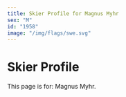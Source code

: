 ```yaml
---
title: Skier Profile for Magnus Myhr
sex: "M"
id: "1958"
image: "/img/flags/swe.svg" 
---
```


# Skier Profile

This page is for: Magnus Myhr.
    
